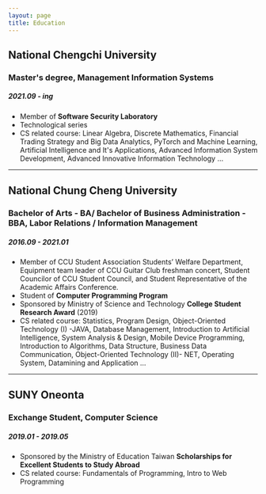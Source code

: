 ```yaml
---
layout: page
title: Education
---
```


## National Chengchi University
### Master's degree, Management Information Systems
##### 2021.09 - ing

- Member of **Software Security Laboratory**
- Technological series
- CS related course: Linear Algebra, Discrete Mathematics, Financial Trading Strategy and Big Data Analytics, PyTorch and Machine Learning, Artificial Intelligence and It's Applications, Advanced Information System Development, Advanced Innovative Information Technology ...

___

## National Chung Cheng University
### Bachelor of Arts - BA/ Bachelor of Business Administration - BBA, Labor Relations / Information Management
##### 2016.09 - 2021.01

- Member of CCU Student Association Students’ Welfare Department, Equipment team leader of CCU Guitar Club freshman concert, Student Councilor of CCU Student Council, and Student Representative of the Academic Affairs Conference.
- Student of **Computer Programming Program**
- Sponsored by Ministry of Science and Technology **College Student Research Award** (2019)
- CS related course: Statistics, Program Design, Object-Oriented Technology (I) -JAVA, Database Management, Introduction to Artificial Intelligence, System Analysis & Design, Mobile Device Programming, Introduction to Algorithms, Data Structure, Business Data Communication, Object-Oriented Technology (II)- NET, Operating System, Datamining and Application ...

___

## SUNY Oneonta
### Exchange Student, Computer Science
##### 2019.01 - 2019.05

- Sponsored by the Ministry of Education Taiwan **Scholarships for Excellent Students to Study Abroad**
- CS related course: Fundamentals of Programming, Intro to Web Programming